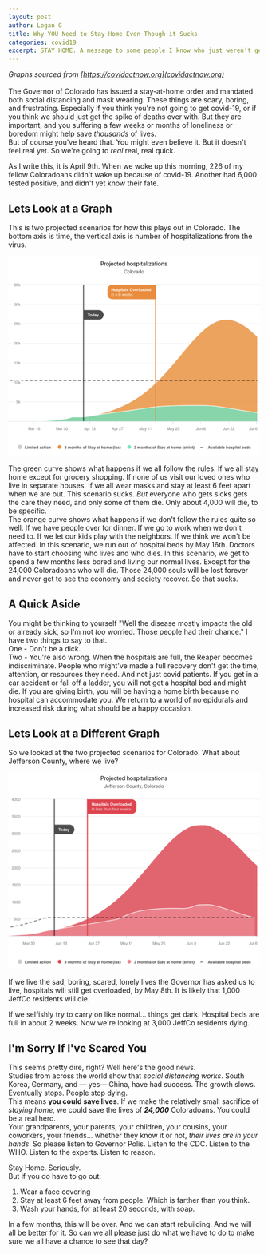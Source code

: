 ```yaml
---
layout: post
author: Logan G
title: Why YOU Need to Stay Home Even Though it Sucks
categories: covid19
excerpt: STAY HOME. A message to some people I know who just weren’t getting it.
---
```

_Graphs sourced from [https://covidactnow.org](covidactnow.org)_  
\
The Governor of Colorado has issued a stay-at-home order and mandated both social distancing and mask wearing. These things are scary, boring, and frustrating. Especially if you think you're not going to get covid-19, or if you think we should just get the spike of deaths over with. But they are important, and you suffering a few weeks or months of loneliness or boredom might help save _thousands_ of lives.  
But of course you've heard that. You might even believe it. But it doesn't feel real yet. So we're going to _real_ real, real quick.  
  
As I write this, it is April 9th. When we woke up this morning, 226 of my fellow Coloradoans didn't wake up because of covid-19. Another had 6,000 tested positive, and didn't yet know their fate.  
## Lets Look at a Graph
This is two projected scenarios for how this plays out in Colorado. The bottom axis is time, the vertical axis is number of hospitalizations from the virus.  

![](/images/20200409_colorado_prediction.jpg)

The green curve shows what happens if we all follow the rules. If we all stay home except for grocery shopping. If none of us visit our loved ones who live in separate houses. If we all wear masks and stay at least 6 feet apart when we are out. This scenario sucks. _But_ everyone who gets sicks gets the care they need, and only some of them die. Only about 4,000 will die, to be specific.  
The orange curve shows what happens if we don't follow the rules quite so well. If we have people over for dinner. If we go to work when we don't need to. If we let our kids play with the neighbors. If we think we won't be affected. In this scenario, we run out of hospital beds by May 16th. Doctors have to start choosing who lives and who dies. In this scenario, we get to spend a few months less bored and living our normal lives. Except for the 24,000 Coloradoans who will die. Those 24,000 souls will be lost forever and never get to see the economy and society recover. So that sucks.

## A Quick Aside
You might be thinking to yourself "Well the disease mostly impacts the old or already sick, so I'm not _too_ worried. Those people had their chance." I have two things to say to that.  
One - Don't be a dick.  
Two - You're also wrong. When the hospitals are full, the Reaper becomes indiscriminate. People who might've made a full recovery don't get the time, attention, or resources they need. And not just covid patients. If you get in a car accident or fall off a ladder, you will not get a hospital bed and might die. If you are giving birth, you will be having a home birth because no hospital can accommodate you. We return to a world of no epidurals and increased risk during what should be a happy occasion.

## Lets Look at a Different Graph
So we looked at the two projected scenarios for Colorado. What about Jefferson County, where we live?

![](/images/20200409_jeffco_prediction.jpg)

If we live the sad, boring, scared, lonely lives the Governor has asked us to live, hospitals will still get overloaded, by May 8th. It is likely that 1,000 JeffCo residents will die.  
  
If we selfishly try to carry on like normal… things get dark. Hospital beds are full in about 2 weeks. Now we're looking at 3,000 JeffCo residents dying.  

## I'm Sorry If I've Scared You
This seems pretty dire, right? Well here's the good news.  
Studies from across the world show that _social distancing works_. South Korea, Germany, and — yes— China, have had success. The growth slows. Eventually stops. People stop dying.   
This means **you could save lives**. If we make the relatively small sacrifice of _staying home_, we could save the lives of _**24,000**_ Coloradoans. You could be a real hero.  
Your grandparents, your parents, your children, your cousins, your coworkers, your friends… whether they know it or not, _their lives are in your hands_. So please listen to Governor Polis. Listen to the CDC. Listen to the WHO. Listen to the experts. Listen to reason.  

Stay Home. Seriously.  
But if you do have to go out:
1. Wear a face covering
2. Stay at least 6 feet away from people. Which is farther than you think.
3. Wash your hands, for at least 20 seconds, with soap.

In a few months, this will be over. And we can start rebuilding. And we will all be better for it. So can we all please just do what we have to do to make sure we all have a chance to see that day?